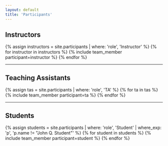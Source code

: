 ```yaml
---
layout: default
title: 'Participants'
---
```

## Instructors
{% assign instructors = site.participants | where: 'role', 'Instructor' %}
{% for instructor in instructors %}
  {% include team_member participant=instructor %}
{% endfor %}

* * *

## Teaching Assistants
{% assign tas = site.participants | where: 'role', 'TA' %}
{% for ta in tas %}
  {% include team_member participant=ta %}
{% endfor %}

* * *

## Students
{% assign students = site.participants | where: 'role', 'Student' | where_exp: 'p', 'p.name != "John Q. Student"' %}
{% for student in students %}
  {% include team_member participant=student %}
{% endfor %}
